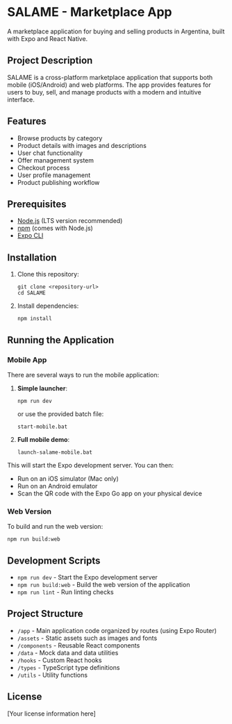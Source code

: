 # SALAME - Marketplace App

A marketplace application for buying and selling products in Argentina, built with Expo and React Native.

## Project Description

SALAME is a cross-platform marketplace application that supports both mobile (iOS/Android) and web platforms. The app provides features for users to buy, sell, and manage products with a modern and intuitive interface.

## Features

- Browse products by category
- Product details with images and descriptions
- User chat functionality
- Offer management system
- Checkout process
- User profile management
- Product publishing workflow

## Prerequisites

- [Node.js](https://nodejs.org/) (LTS version recommended)
- [npm](https://www.npmjs.com/) (comes with Node.js)
- [Expo CLI](https://docs.expo.dev/get-started/installation/)

## Installation

1. Clone this repository:
   ```
   git clone <repository-url>
   cd SALAME
   ```

2. Install dependencies:
   ```
   npm install
   ```

## Running the Application

### Mobile App

There are several ways to run the mobile application:

1. **Simple launcher**:
   ```
   npm run dev
   ```
   or use the provided batch file:
   ```
   start-mobile.bat
   ```

2. **Full mobile demo**:
   ```
   launch-salame-mobile.bat
   ```

This will start the Expo development server. You can then:
- Run on an iOS simulator (Mac only)
- Run on an Android emulator
- Scan the QR code with the Expo Go app on your physical device

### Web Version

To build and run the web version:

```
npm run build:web
```

## Development Scripts

- `npm run dev` - Start the Expo development server
- `npm run build:web` - Build the web version of the application
- `npm run lint` - Run linting checks

## Project Structure

- `/app` - Main application code organized by routes (using Expo Router)
- `/assets` - Static assets such as images and fonts
- `/components` - Reusable React components
- `/data` - Mock data and data utilities
- `/hooks` - Custom React hooks
- `/types` - TypeScript type definitions
- `/utils` - Utility functions

## License

[Your license information here]
